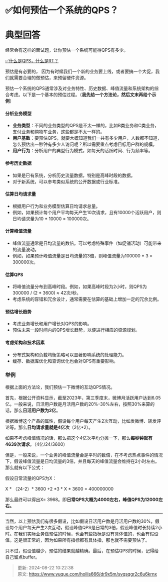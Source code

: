 # ✅如何预估一个系统的QPS？

# 典型回答


经常会有这样的面试题，让你预估一个系统可能得QPS有多少。



[✅什么是QPS，什么是RT？](https://www.yuque.com/hollis666/dr9x5m/hr5913)



预估是有必要的， 因为有时候我们一个新的业务要上线，或者要搞一个大促，我们就需要合理的做预估，来预留硬件资源。



预估一个系统的QPS通常涉及对业务特性、历史数据、峰值流量和系统架构的综合考虑。以下是一个基本的预估过程。（**我先给一个方法论，然后文末再给个示例**）

#### 分析业务模型
+ **业务类型**：不同的业务类型的QPS是不太一样的，比如B类业务和C类业务，支付业务和购物车业务，这些都是不太一样的。
+ **用户基数**：要预估QPS，就要大概知道我们一共有多少用户，人数都不知道，怎么预估出一秒钟有多少人访问呢？所以需要重点考虑目标用户群的规模。
+ **用户行为**：分析用户的典型行为模式，如每天的活跃时间、行为频率等。

#### 参考历史数据
+ 如果是已有系统，分析历史流量数据，特别是高峰时段的数据。
+ 对于新系统，可以参考类似系统的公开数据或行业标准。

#### 估算日均请求量
+ 根据用户行为和业务模型估算日均请求总量。
+ 例如，如果预计每个用户平均每天产生10次请求，且有10000个活跃用户，则日均请求量为10 * 10000 = 100000次。

#### 计算峰值流量
+ 峰值流量通常是日均流量的数倍。可以考虑特殊事件（如促销活动）可能带来的流量波动。
+ 例如，如果预计峰值流量是日均流量的3倍，则峰值流量为100000 * 3 = 300000次。

#### 估算QPS
+ 将峰值流量分布到高峰时段。例如，如果高峰时段为2小时，则QPS为 300000 / (2 * 3600) ≈ 42次/秒。
+ 考虑系统的容错和冗余设计，通常需要在估算的基础上增加一定的冗余比例。

#### 预估增长趋势
+ 考虑业务增长和用户增长对QPS的影响。
+ 预估未来一段时间内的QPS增长趋势，以便进行相应的资源规划。

#### 考虑架构和技术因素
+ 分布式架构和负载均衡策略可以显著影响系统的处理能力。
+ 缓存、数据库优化和查询优化也会对QPS有重要影响。



### 举例


根据上面的方法论，我们预估一下微博的互动QPS情况。



首先，根据公开资料显示，截至2023年，第三季度末，微博月活跃用户达到6.05亿。一般来说，日活用户数是月活用户数的20%-30%左右，按照30%来算的话，那么**日活用户数为2亿**。 



根据微博这个产品的属性，假设每个用户每天产生2次互动，比如发微博、转发评论等。那么**日均请求量就是4亿次**（2亿*2）。



如果不考虑峰值情况的话，那么把这个4亿次平均分摊一下，那么**每秒钟就有4639次请求**。（4亿/24/3600）



但是，一般来说，一个业务的峰值流量会是平时的数倍，在不考虑热点事件的情况下，假设峰值流量是日均流量的3倍，并且每天的峰值流量会维持在2小时左右。那么就有以下公式：



假设日常流量的QPS为X：



X * （24-2）* 3600 +2 *3 * X * 3600 = 400000000



那么最终可以得出X= 3968。即**日常QPS大概为4000左右，峰值QPS为12000左右。**

****

当然，以上预估我们有很多假设，比如假设日活用户数是月活用户数的30%，假设每个用户每天产生2次互动，假设峰值QPS是日常的3倍，假设峰值时长持续2小时。在我们实际业务做预估的时候，也会有些指标是没有具体值的，也会有假设值。这是很正常的，因为如果所有指标都有具体指，那也就不需要预估了。



只不过，假设值越少，预估的结果就越精确。最后，在预估QPS的时候，记得给自己留点buffer。



> 更新: 2024-08-22 10:22:38  
> 原文: <https://www.yuque.com/hollis666/dr9x5m/svqsqgr2c6u6krnx>
